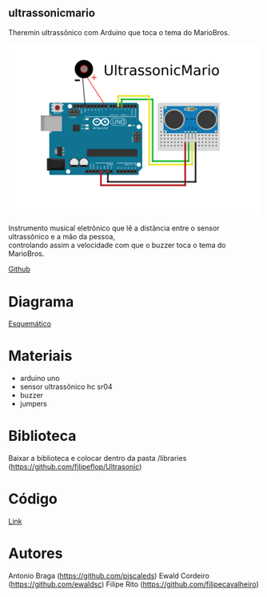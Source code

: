 ## ultrassonicmario

Theremin ultrassônico com Arduino que toca o tema do MarioBros.

![Image](https://raw.githubusercontent.com/santos-hacker-clube/ultrassonicmario/master/ultrassonicmario_theremin_arduino.png)

Instrumento musical eletrônico que lê a distância entre o sensor ultrassônico e a mão da pessoa,  
controlando assim a velocidade com que o buzzer toca o tema do MarioBros.

[Github](https://github.com/santos-hacker-clube/ultrassonicmario)

# Diagrama
[Esquemático](https://github.com/santos-hacker-clube/ultrassonicmario/blob/master/ultrassonicmario_theremin_arduino.png)

# Materiais
- arduino uno
- sensor ultrassônico hc sr04  
- buzzer 
- jumpers

# Biblioteca

Baixar a biblioteca e colocar dentro da pasta /libraries (https://github.com/filipeflop/Ultrasonic)

# Código

[Link](https://github.com/santos-hacker-clube/ultrassonicmario/blob/master/arduino_ultrassonic_theremin_mario_code.ino) 

# Autores
Antonio Braga (https://github.com/piscaleds)
Ewald Cordeiro (https://github.com/ewaldsc)
Filipe Rito (https://github.com/filipecavalheiro)


